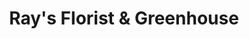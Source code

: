 ---
title: "Ray's Florist & Greenhouse"
url: /dillsboro/rays-florist-and-greenhouse/
shop: florist
---